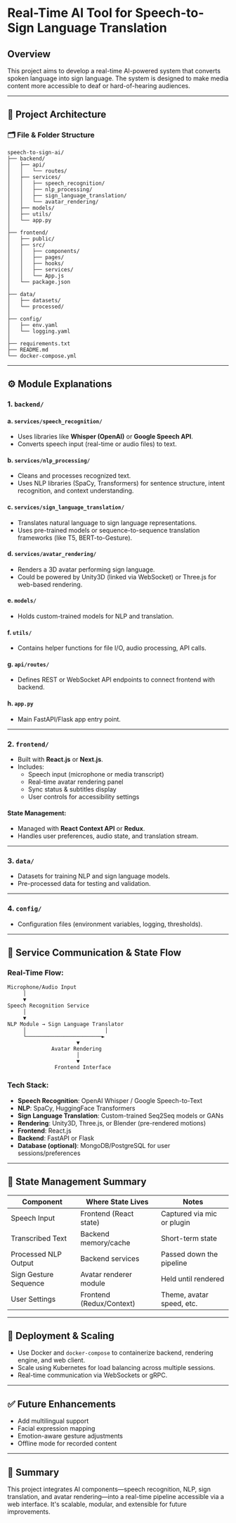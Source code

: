 # Real-Time AI Tool for Speech-to-Sign Language Translation

## Overview
This project aims to develop a real-time AI-powered system that converts spoken language into sign language. The system is designed to make media content more accessible to deaf or hard-of-hearing audiences.

---

## 🧱 Project Architecture

### 🗂️ File & Folder Structure
```plaintext
speech-to-sign-ai/
├── backend/
│   ├── api/
│   │   └── routes/
│   ├── services/
│   │   ├── speech_recognition/
│   │   ├── nlp_processing/
│   │   ├── sign_language_translation/
│   │   └── avatar_rendering/
│   ├── models/
│   ├── utils/
│   └── app.py
│
├── frontend/
│   ├── public/
│   ├── src/
│   │   ├── components/
│   │   ├── pages/
│   │   ├── hooks/
│   │   ├── services/
│   │   └── App.js
│   └── package.json
│
├── data/
│   ├── datasets/
│   └── processed/
│
├── config/
│   ├── env.yaml
│   └── logging.yaml
│
├── requirements.txt
├── README.md
└── docker-compose.yml
```

---

## ⚙️ Module Explanations

### 1. `backend/`
#### a. `services/speech_recognition/`
- Uses libraries like **Whisper (OpenAI)** or **Google Speech API**.
- Converts speech input (real-time or audio files) to text.

#### b. `services/nlp_processing/`
- Cleans and processes recognized text.
- Uses NLP libraries (SpaCy, Transformers) for sentence structure, intent recognition, and context understanding.

#### c. `services/sign_language_translation/`
- Translates natural language to sign language representations.
- Uses pre-trained models or sequence-to-sequence translation frameworks (like T5, BERT-to-Gesture).

#### d. `services/avatar_rendering/`
- Renders a 3D avatar performing sign language.
- Could be powered by Unity3D (linked via WebSocket) or Three.js for web-based rendering.

#### e. `models/`
- Holds custom-trained models for NLP and translation.

#### f. `utils/`
- Contains helper functions for file I/O, audio processing, API calls.

#### g. `api/routes/`
- Defines REST or WebSocket API endpoints to connect frontend with backend.

#### h. `app.py`
- Main FastAPI/Flask app entry point.

---

### 2. `frontend/`
- Built with **React.js** or **Next.js**.
- Includes:
  - Speech input (microphone or media transcript)
  - Real-time avatar rendering panel
  - Sync status & subtitles display
  - User controls for accessibility settings

#### State Management:
- Managed with **React Context API** or **Redux**.
- Handles user preferences, audio state, and translation stream.

---

### 3. `data/`
- Datasets for training NLP and sign language models.
- Pre-processed data for testing and validation.

---

### 4. `config/`
- Configuration files (environment variables, logging, thresholds).

---

## 🔄 Service Communication & State Flow

### Real-Time Flow:
```plaintext
Microphone/Audio Input
     │
     ▼
Speech Recognition Service
     │
     ▼
NLP Module → Sign Language Translator
     │                         │
     └────────────────────────►
                      ▼
              Avatar Rendering
                      │
                      ▼
               Frontend Interface
```

### Tech Stack:
- **Speech Recognition**: OpenAI Whisper / Google Speech-to-Text
- **NLP**: SpaCy, HuggingFace Transformers
- **Sign Language Translation**: Custom-trained Seq2Seq models or GANs
- **Rendering**: Unity3D, Three.js, or Blender (pre-rendered motions)
- **Frontend**: React.js
- **Backend**: FastAPI or Flask
- **Database (optional)**: MongoDB/PostgreSQL for user sessions/preferences

---

## 🧠 State Management Summary
| Component              | Where State Lives        | Notes |
|------------------------|--------------------------|-------|
| Speech Input           | Frontend (React state)   | Captured via mic or plugin |
| Transcribed Text       | Backend memory/cache     | Short-term state |
| Processed NLP Output   | Backend services         | Passed down the pipeline |
| Sign Gesture Sequence  | Avatar renderer module   | Held until rendered |
| User Settings          | Frontend (Redux/Context) | Theme, avatar speed, etc. |

---

## 🐳 Deployment & Scaling
- Use Docker and `docker-compose` to containerize backend, rendering engine, and web client.
- Scale using Kubernetes for load balancing across multiple sessions.
- Real-time communication via WebSockets or gRPC.

---

## ✅ Future Enhancements
- Add multilingual support
- Facial expression mapping
- Emotion-aware gesture adjustments
- Offline mode for recorded content

---

## 📌 Summary
This project integrates AI components—speech recognition, NLP, sign translation, and avatar rendering—into a real-time pipeline accessible via a web interface. It's scalable, modular, and extensible for future improvements.
